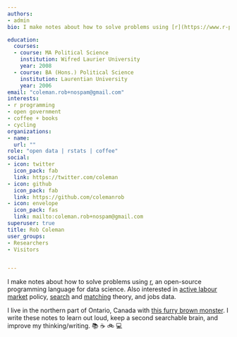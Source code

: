 ```yaml
---
authors:
- admin
bio: I make notes about how to solve problems using [r](https://www.r-project.org/), an open-source programming language for data science.  Also interested in [active labour market](https://en.wikipedia.org/wiki/Active_labour_market_policies) policy, [search](https://en.wikipedia.org/wiki/Search_theory) and [matching](https://en.wikipedia.org/wiki/Matching_theory_(economics)) theory, and jobs data.

education:
  courses:
  - course: MA Political Science
    institution: Wifred Laurier University
    year: 2008
  - course: BA (Hons.) Political Science
    institution: Laurentian University
    year: 2006
email: "coleman.rob+nospam@gmail.com"
interests:
- r programming
- open government
- coffee + books
- cycling
organizations:
- name: 
  url: ""
role: "open data | rstats | coffee"
social:
- icon: twitter
  icon_pack: fab
  link: https://twitter.com/coleman
- icon: github
  icon_pack: fab
  link: https://github.com/colemanrob
- icon: envelope
  icon_pack: fas
  link: mailto:coleman.rob+nospam@gmail.com
superuser: true
title: Rob Coleman
user_groups:
- Researchers
- Visitors


---
```


I make notes about how to solve problems using [r](https://www.r-project.org/), an open-source programming language for data science.  Also interested in [active labour market](https://en.wikipedia.org/wiki/Active_labour_market_policies) policy, [search](https://en.wikipedia.org/wiki/Search_theory) and [matching](https://en.wikipedia.org/wiki/Matching_theory_(economics)) theory, and jobs data. 

I live in the northern part of Ontario, Canada with [this furry brown monster](https://www.instagram.com/p/BYMVFDqjQw6/).  I write these notes to learn out loud, keep a second searchable brain, and improve my thinking/writing. :books: :coffee: :bike: :computer:
